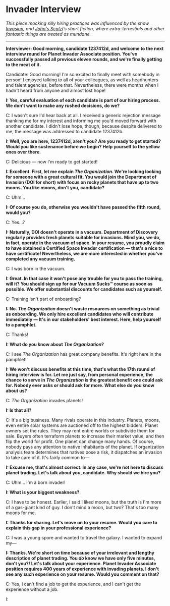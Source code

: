 # Invader Interview

*This piece mocking silly hiring practices was influenced by the show [Invasion](https://en.wikipedia.org/wiki/Invasion_(2021_TV_series)), and [John's Scalzi](https://en.wikipedia.org/wiki/John_Scalzi)'s short fiction, where extra-terrestials and other fantastic things are treated as mundane.*

---

**Interviewer: Good morning, candidate 1237412d, and welcome to the next interview round for Planet Invader Associate position. You've successfully passed all previous eleven rounds, and we're finally getting to the meat of it.**  

Candidate: Good morning! I'm so excited to finally meet with somebody in person! I enjoyed talking to all of your colleagues, as well as headhunters and talent agencies, before that. Nevertheless, there were months when I hadn't heard from anyone and almost lost hope!  

**I: Yes, careful evaluation of each candidate is part of our hiring process. We don't want to make any rushed decisions, do we?**  

C: I wasn't sure I'd hear back at all. I received a generic rejection message thanking me for my interest and informing me you'd moved forward with another candidate. I didn't lose hope, though, because despite delivered to me, the message was addressed to candidate 1237412b.  

**I: Well, you are here, 1237412d, aren't you? Are you ready to get started? Would you like sustenance before we begin? Help yourself to the yellow ones over there.**  

C: Delicious — now I'm ready to get started!  

**I: Excellent. First, let me explain *The Organization*. We're looking looking for someone with a great cultural fit. You would join the Department of Invasion (DOI for short) with focus on rocky planets that have up to two moons. You like moons, don't you, candidate?**  

C: Uhm…  

**I: Of course you do, otherwise you wouldn't have passed the fifth round, would you?**  

C: Yes…?  

**I: Naturally, DOI doesn't operate in a vacuum. Department of Discovery regularly provides fresh planets suitable for invasions. Mind you, we do, in fact, operate in the vacuum of space. In your resume, you proudly claim to have obtained a Certified Space Invader certification — that's a nice to have certificate! Nevertheless, we are more interested in whether you've completed any vacuum training.**  

C: I was born in the vacuum.  

**I: Great. In that case it won't pose any trouble for you to pass the training, will it? You should sign up for our Vacuum Sucks™ course as soon as possible. We offer substantial discounts for candidates such as yourself.**  

C: Training isn't part of onboarding?  

**I: No. *The Organization* doesn't waste resources on something as trivial as onboarding. We only hire excellent candidates who will contribute immediately — It's in our stakeholders' best interest. Here, help yourself to a pamphlet.**  

C: Thanks! 

**I: What do you know about *The Organization*?**  

C: I see *The Organization* has great company benefits. It's right here in the pamphlet!  

**I: We won't discuss benefits at this time, that's what the 17th round of hiring interview is for. Let me just say, from personal experience, the chance to serve in *The Organization* is the greatest benefit one could ask for. Nobody ever asks or should ask for more. What else do you know about us?**  

C: *The Organization* invades planets!  

**I: Is that all?**  

C: It's a big business. Many rivals operate in this industry. Planets, moons, even entire solar systems are auctioned off to the highest bidders. Planet owners set the rules. They may rent entire worlds or subdivide them for sale. Buyers often terraform planets to increase their market value, and then flip the world for profit. One planet can change many hands. Of course, nobody pays any attention to native inhabitants of the planet. If organization analysis team determines that natives pose a risk, it dispatches an invasion to take care of it. It's fairly common to—  

**I: Excuse me, that's almost correct. In any case, we're not here to discuss planet trading. Let's talk about you, candidate. Why should we hire you?**  

C: Uhm… I'm a born invader!  

**I: What is your biggest weakness?**  

C: I have to be honest. Earlier, I said I liked moons, but the truth is I'm more of a gas-giant kind of guy. I don't mind a moon, but two? That's too many moons for me.  

**I: Thanks for sharing. Let's move on to your resume. Would you care to explain this gap in your professional experience?** 

C: I was a young spore and wanted to travel the galaxy. I wanted to expand my—  

**I: Thanks. We're short on time because of your irrelevant and lengthy description of planet trading. You *do* know we have only five minutes, don't you?! Let's talk about your experience. Planet Invader Associate position requires 400 years of experience with invading planets. I don't see any such experience on your resume. Would you comment on that?**  

C: Yes, I can't find a job to get the experience, and I can't get the experience without a job.  

I:    